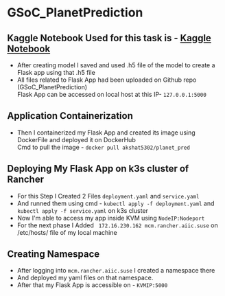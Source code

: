 # GSoC_PlanetPrediction
## Kaggle Notebook Used for this task is - [Kaggle Notebook](https://www.kaggle.com/code/akshat5302/ai-in-space-0-00023-loss-100-acc/edit)
- After creating model I saved and used .h5 file of the model to create a Flask app using that .h5 file
- All files related to Flask App had been uploaded on Github repo (GSoC_PlanetPrediction)<br />
  Flask App can be accessed on local host at this IP- `127.0.0.1:5000`
## Application Containerization
- Then I containerized my Flask App and created its image using DockerFile and deployed it on DockerHub<br /> 
  Cmd to pull the image - `docker pull akshat5302/planet_pred`
## Deploying My Flask App on k3s cluster of Rancher
- For this Step I Created 2 Files `deployment.yaml` and `service.yaml`
- And runned them using cmd - `kubectl apply -f deployment.yaml` and `kubectl apply -f service.yaml` on k3s cluster
- Now I'm able to access my app inside KVM using `NodeIP:Nodeport`
- For the next phase I Added ` 172.16.230.162 mcm.rancher.aiic.suse` on /etc/hosts/ file of my local machine 
## Creating Namespace 
- After  logging into `mcm.rancher.aiic.suse` I created a namespace there
- And deployed my yaml files on that namespace.
- After that my Flask App is accessible on - `KVMIP:5000`

